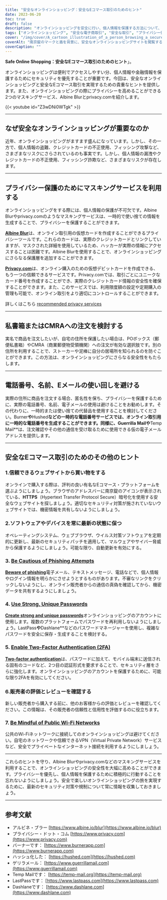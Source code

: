 ```yaml
---
title: "安全なオンラインショッピング：安全なEコマース取引のためのヒント"
date: 2023-06-20
toc: true
draft: false
description: "オンラインショッピングを安全に行い、個人情報を保護する方法について、専門家のアドバイスとマスキングサービスをご紹介します。"
tags: ["オンラインショッピング", "安全な電子商取引", "安全な取引", "プライバシー保護", "マスキングサービス", "アルビネ・ブラー", "privacy.com", "私書箱", "シーエムアールイー", "セキュアパスワード", "二要素認証", "フィッシング防止", "信頼できるウェブサイト", "ソフトウェアアップデート", "販売店レビュー", "公衆無線LAN", "仮想私設通信網", "オンラインプライバシー", "個人情報漏えい対策", "クレジットカード詐欺", "サイバーセキュリティ・チップス", "データ保護", "オンラインセキュリティ対策", "かせつでんわばんごう", "仮メールアドレス", "好感度アップ", "マルウェアプロテクション", "サイバー脅威対策", "安全なオンライン取引", "個人情報保護"]
cover: "/img/cover/A_cartoon_illustration_of_a_person_browsing_a_secure_online.png"
coverAlt: "南京錠のマークと盾を背景に、安全なオンラインショッピングサイトを閲覧する人の漫画イラストです。"
coverCaption: ""
---
```


**Safe Online Shopping：安全なEコマース取引のためのヒント**」。

オンラインショッピングは便利でアクセスしやすい分、個人情報や金融情報を保護するためにセキュリティを優先することが重要です。今回は、安全なオンラインショッピングと安全なEコマース取引を実現するための貴重なヒントを提供します。また、オンラインショッピングの際にプライバシーを高めることができる2つのマスキングサービス、Albine Blurとprivacy.comを紹介します。

{{< youtube id="Z3wDNi0WTgk" >}}

______

## なぜ安全なオンラインショッピングが重要なのか

近年、オンラインショッピングがますます盛んになっています。しかし、その一方で、個人情報の盗難、クレジットカードの不正使用、フィッシング攻撃など、さまざまなリスクにさらされているのも事実です。しかし、個人情報の漏洩やクレジットカードの不正使用、フィッシング詐欺など、さまざまなリスクが存在します。

______

## プライバシー保護のためにマスキングサービスを利用する

オンラインショッピングをする際には、個人情報の保護が不可欠です。Albine Blurやprivacy.comのようなマスキングサービスは、一時的で使い捨ての情報を生成することで、プライバシーを保護することができます。

[**Albine Blur**](https://dnt.abine.com/#/ref_register/pC8ZbvQtt)は、オンライン取引用の仮想カードを作成することができるプライバシーツールです。これらのカードは、実際のクレジットカードとリンクしていますが、マスクされた詳細を使用しているため、ハッカーが実際の情報にアクセスすることは困難です。Albine Blurを使用することで、オンラインショッピングにさらなる保護層を追加することができます。

[**Privacy.com**](https://privacy.com/join/SU86Y)は、オンライン購入のための仮想デビットカードを作成できる、もう一つの信頼できるサービスです。Privacy.comでは、取引ごとにユニークなカード番号を作成することができ、実際のクレジットカード情報の安全性を確保することができます。また、このサービスでは、利用限度額の設定や定期購入の管理も可能で、オンライン取引をより適切にコントロールすることができます。

詳しくはこちら [recommended privacy services](https://simeononsecurity.com/recommendations/services)

______

## 私書箱またはCMRAへの注文を検討する

実名で商品を注文したいが、自宅の住所を保護したい場合は、POボックス（郵便私書箱）やCMRA（商業郵便物受領機関）への注文が有効な選択肢です。別の住所を利用することで、ストーカーや泥棒に自分の居場所を知られるのを防ぐことができます。この方法は、オンラインショッピングにさらなる安全性をもたらします。

______

## 電話番号、名前、Eメールの使い回しを避ける

実際の住所に商品を注文する場合、匿名性を保ち、プライバシーを保護するために、実際の電話番号、名前、電子メールの使用は避けることをお勧めします。その代わりに、一時的または使い捨ての代替品を使用することを検討してください。Burner**や**Hushed**などの一時的な電話番号サービスでは、オンライン取引用に一時的な電話番号を生成することができます。同様に、**Guerrilla Mail**や**Temp Mail**は、注文確認やその他の通信を受け取るために使用できる仮の電子メールアドレスを提供します。

______

## 安全なEコマース取引のためのその他のヒント

### 1.信頼できるウェブサイトから買い物をする

オンラインで購入する際は、評判の良い有名なEコマース・プラットフォームを選ぶようにしましょう。ブラウザのアドレスバーに南京錠のアイコンが表示されている、**HTTPS**（Hypertext Transfer Protocol Secure）暗号化を使用する安全なウェブサイトを探しましょう。適切なセキュリティ対策が施されていないウェブサイトでは、機密情報を共有しないようにしましょう。

### 2.ソフトウェアやデバイスを常に最新の状態に保つ

オペレーティングシステム、ウェブブラウザ、ウイルス対策ソフトウェアを定期的に更新し、最新のセキュリティパッチを適用して、マルウェアやサイバー脅威から保護するようにしましょう。可能な限り、自動更新を有効にする。

### 3. [Be Cautious of Phishing Attempts](https://simeononsecurity.com/articles/what-is-a-common-indicator-of-a-phishing-attempt/)

[**Beware of phishing**](https://simeononsecurity.com/articles/what-is-a-common-indicator-of-a-phishing-attempt/)電子メール、テキストメッセージ、電話などで、個人情報やログイン情報を明らかにさせようとするものがあります。不審なリンクをクリックしないようにし、オンライン販売者からの通信の真偽を確認してから、機密データを共有するようにしましょう。

### 4. [Use Strong, Unique Passwords](https://simeononsecurity.com/articles/how-to-create-strong-passwords/)

[**Create strong and unique passwords**](https://simeononsecurity.com/articles/how-to-create-strong-passwords/)オンラインショッピングのアカウントに使用します。複数のプラットフォームでパスワードを再利用しないようにしましょう。LastPass**や**Dashlane**などのパスワードマネージャーを使用し、複雑なパスワードを安全に保存・生成することを検討する。

### 5. [Enable Two-Factor Authentication (2FA)](https://simeononsecurity.com/articles/what-are-the-diferent-kinds-of-factors-in-mfa/)

[**Two-factor authentication**](https://simeononsecurity.com/articles/what-are-the-diferent-kinds-of-factors-in-mfa/)は、パスワードに加えて、モバイル端末に送信される固有のコードなど、2つ目の認証形式を要求することで、セキュリティ層をさらに強化します。オンラインショッピングのアカウントを保護するために、可能な限り2FAを有効にしてください。

### 6.販売者の評価とレビューを確認する

新しい販売者から購入する前に、他のお客様からの評価とレビューを確認してください。この情報は、その販売者の信頼性と信用性を評価するのに役立ちます。

### 7. [Be Mindful of Public Wi-Fi Networks](https://simeononsecurity.com/articles/how-to-create-a-secure-wifi-network/)

公共のWi-Fiネットワークに接続してのオンラインショッピングは避けてください。自宅のネットワークや信頼できるVPN（Virtual Private Network）サービスなど、安全でプライベートなインターネット接続を利用するようにしましょう。

______

これらのヒントを守り、Albine Blurやprivacy.comなどのマスキングサービスを利用することで、オンラインショッピングの安全性を大幅に高めることができます。プライバシーを優先し、個人情報を保護するために積極的に行動することを忘れないようにしましょう。安全で楽しいオンラインショッピングの旅を実現するために、最新のセキュリティ対策や規制について常に情報を収集しておきましょう。

______

## 参考文献

- アルビネ・ブラー [https://www.albine.io/blur](https://www.albine.io/blur)
- プライバシー・ドット・コム [https://www.privacy.com](https://www.privacy.com)
- バーナーです： [https://www.burnerapp.com](https://www.burnerapp.com)
- ハッシュ化した： [https://hushed.com](https://hushed.com)
- ゲリラメール： [https://www.guerrillamail.com](https://www.guerrillamail.com)
- Temp Mailです： [https://temp-mail.org](https://temp-mail.org)
- LastPassです： [https://www.lastpass.com](https://www.lastpass.com)
- Dashlaneです： [https://www.dashlane.com](https://www.dashlane.com)